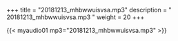 +++
title = "20181213_mhbwwuisvsa.mp3"
description = " 20181213_mhbwwuisvsa.mp3 "
weight = 20
+++

{{< myaudio01 mp3="20181213_mhbwwuisvsa.mp3" >}}

